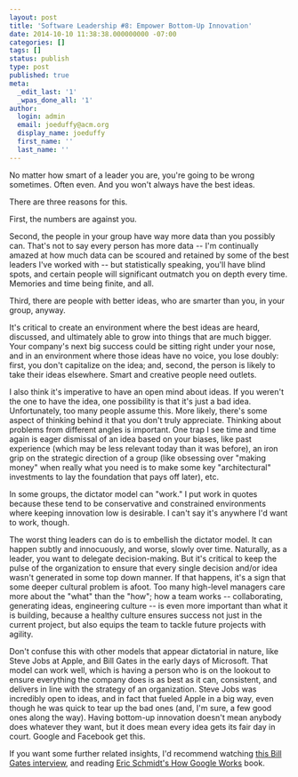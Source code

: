 ```yaml
---
layout: post
title: 'Software Leadership #8: Empower Bottom-Up Innovation'
date: 2014-10-10 11:38:38.000000000 -07:00
categories: []
tags: []
status: publish
type: post
published: true
meta:
  _edit_last: '1'
  _wpas_done_all: '1'
author:
  login: admin
  email: joeduffy@acm.org
  display_name: joeduffy
  first_name: ''
  last_name: ''
---
```

No matter how smart of a leader you are, you're going to be wrong sometimes. Often
even. And you won't always have the best ideas.

There are three reasons for this.

First, the numbers are against you.

Second, the people in your group have way more data than you possibly can. That's
not to say every person has more data -- I'm continually amazed at how much data
can be scoured and retained by some of the best leaders I've worked with -- but statistically
speaking, you'll have blind spots, and certain people will significant outmatch you
on depth every time. Memories and time being finite, and all.

Third, there are people with better ideas, who are smarter than you, in your group,
anyway.

It's critical to create an environment where the best ideas are heard, discussed,
and ultimately able to grow into things that are much bigger. Your company's next
big success could be sitting right under your nose, and in an environment where those
ideas have no voice, you lose doubly: first, you don't capitalize on the idea; and,
second, the person is likely to take their ideas elsewhere. Smart and creative people
need outlets.

I also think it's imperative to have an open mind about ideas. If you weren't the
one to have the idea, one possibility is that it's just a bad idea. Unfortunately,
too many people assume this. More likely, there's some aspect of thinking behind
it that you don't truly appreciate. Thinking about problems from different angles
is important. One trap I see time and time again is eager dismissal of an idea based
on your biases, like past experience (which may be less relevant today than it was
before), an iron grip on the strategic direction of a group (like obsessing over
"making money" when really what you need is to make some key "architectural" investments
to lay the foundation that pays off later), etc.

In some groups, the dictator model can "work." I put work in quotes because these
tend to be conservative and constrained environments where keeping innovation low
is desirable. I can't say it's anywhere I'd want to work, though.

The worst thing leaders can do is to embellish the dictator model. It can happen
subtly and innocuously, and worse, slowly over time. Naturally, as a leader, you
want to delegate decision-making. But it's critical to keep the pulse of the organization
to ensure that every single decision and/or idea wasn't generated in some top down
manner. If that happens, it's a sign that some deeper cultural problem is afoot.
Too many high-level managers care more about the "what" than the "how"; how a team
works -- collaborating, generating ideas, engineering culture -- is even more important
than what it is building, because a healthy culture ensures success not just in the
current project, but also equips the team to tackle future projects with agility.

Don't confuse this with other models that appear dictatorial in nature, like Steve
Jobs at Apple, and Bill Gates in the early days of Microsoft. That model can work
well, which is having a person who is on the lookout to ensure everything the company
does is as best as it can, consistent, and delivers in line with the strategy of
an organization. Steve Jobs was incredibly open to ideas, and in fact that fueled
Apple in a big way, even though he was quick to tear up the bad ones (and, I'm sure,
a few good ones along the way). Having bottom-up innovation doesn't mean anybody
does whatever they want, but it does mean every idea gets its fair day in court.
Google and Facebook get this.

If you want some further related insights, I'd recommend watching [this Bill Gates
interview](https://www.youtube.com/watch?v=8bOSQKgKkLo), and reading [Eric Schmidt's
How Google Works](http://www.amazon.com/How-Google-Works-Eric-Schmidt-ebook/dp/B00HUU13Y0/bluebytesoftw-20)
book.

